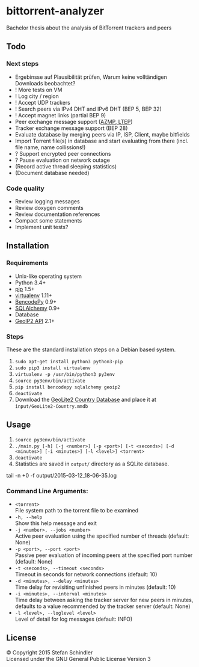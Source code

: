 # bittorrent-analyzer
Bachelor thesis about the analysis of BitTorrent trackers and peers

## Todo
### Next steps
- Ergebinsse auf Plausibilität prüfen, Warum keine volltändigen Downloads beobachtet?
- ! More tests on VM
- ! Log city / region
- ! Accept UDP trackers
- ! Search peers via IPv4 DHT and IPv6 DHT (BEP 5, BEP 32)
- ! Accept magnet links (partial BEP 9)
- Peer exchange message support ([AZMP, LTEP](https://wiki.theory.org/BitTorrentPeerExchangeConventions))
- Tracker exchange message support (BEP 28)
- Evaluate database by merging peers via IP, ISP, Client, maybe bitfields
- Import Torrent file(s) in database and start evaluating from there (incl. file name, name collissions!)
- ? Support encrypted peer connections
- ? Pause evaluation on network outage
- (Record active thread sleeping statistics)
- (Document database needed)

### Code quality
- Review logging messages
- Review doxygen comments
- Review documentation references
- Compact some statements
- Implement unit tests?

## Installation
### Requirements
* Unix-like operating system
* Python 3.4+
* [pip](https://pip.pypa.io/) 1.5+
* [virtualenv](https://virtualenv.pypa.io/) 1.11+
* [BencodePy](https://github.com/eweast/BencodePy) 0.9+
* [SQLAlchemy](http://www.sqlalchemy.org/) 0.9+
* Database
* [GeoIP2 API](https://pypi.python.org/pypi/geoip2) 2.1+

### Steps
These are the standard installation steps on a Debian based system.

1. `sudo apt-get install python3 python3-pip`
2. `sudo pip3 install virtualenv`
3. `virtualenv -p /usr/bin/python3 py3env`
4. `source py3env/bin/activate`
5. `pip install bencodepy sqlalchemy geoip2`
6. `deactivate`
7. Download the [GeoLite2 Country Database](http://dev.maxmind.com/geoip/geoip2/geolite2/#Downloads) and place it at `input/GeoLite2-Country.mmdb`

## Usage
1. `source py3env/bin/activate`
2. `./main.py [-h] [-j <number>] [-p <port>] [-t <seconds>] [-d <minutes>] [-i <minutes>] [-l <level>] <torrent>`
3. `deactivate`
4. Statistics are saved in `output/` directory as a SQLite database.

tail -n +0 -f output/2015-03-12_18-06-35.log

### Command Line Arguments:
* `<torrent>`  
  File system path to the torrent file to be examined
* `-h, --help`  
  Show this help message and exit
* `-j <number>, --jobs <number>`  
  Active peer evaluation using the specified number of threads (default: None)
* `-p <port>, --port <port>`  
  Passive peer evaluation of incoming peers at the specified port number (default: None)
* `-t <seconds>, --timeout <seconds>`  
  Timeout in seconds for network connections (default: 10)
* `-d <minutes>, --delay <minutes>`  
  Time delay for revisiting unfinished peers in minutes (default: 10)
* `-i <minutes>, --interval <minutes>`  
  Time delay between asking the tracker server for new peers in minutes, defaults to a value recommended by the tracker server (default: None)
* `-l <level>, --loglevel <level>`  
  Level of detail for log messages (default: INFO)

## License
© Copyright 2015 Stefan Schindler  
Licensed under the GNU General Public License Version 3
